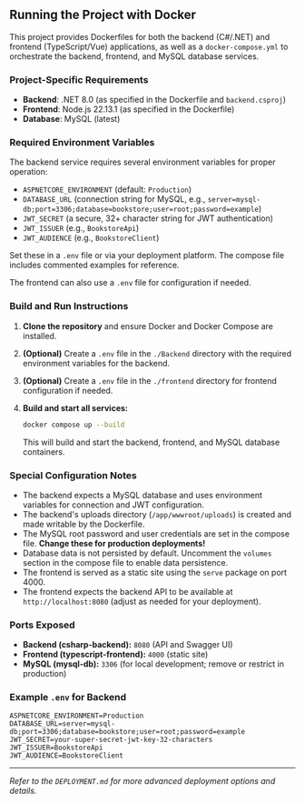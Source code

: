 ## Running the Project with Docker

This project provides Dockerfiles for both the backend (C#/.NET) and frontend (TypeScript/Vue) applications, as well as a `docker-compose.yml` to orchestrate the backend, frontend, and MySQL database services.

### Project-Specific Requirements

- **Backend**: .NET 8.0 (as specified in the Dockerfile and `backend.csproj`)
- **Frontend**: Node.js 22.13.1 (as specified in the Dockerfile)
- **Database**: MySQL (latest)

### Required Environment Variables

The backend service requires several environment variables for proper operation:

- `ASPNETCORE_ENVIRONMENT` (default: `Production`)
- `DATABASE_URL` (connection string for MySQL, e.g., `server=mysql-db;port=3306;database=bookstore;user=root;password=example`)
- `JWT_SECRET` (a secure, 32+ character string for JWT authentication)
- `JWT_ISSUER` (e.g., `BookstoreApi`)
- `JWT_AUDIENCE` (e.g., `BookstoreClient`)

Set these in a `.env` file or via your deployment platform. The compose file includes commented examples for reference.

The frontend can also use a `.env` file for configuration if needed.

### Build and Run Instructions

1. **Clone the repository** and ensure Docker and Docker Compose are installed.
2. **(Optional)** Create a `.env` file in the `./Backend` directory with the required environment variables for the backend.
3. **(Optional)** Create a `.env` file in the `./frontend` directory for frontend configuration if needed.
4. **Build and start all services:**

   ```sh
   docker compose up --build
   ```

   This will build and start the backend, frontend, and MySQL database containers.

### Special Configuration Notes

- The backend expects a MySQL database and uses environment variables for connection and JWT configuration.
- The backend's uploads directory (`/app/wwwroot/uploads`) is created and made writable by the Dockerfile.
- The MySQL root password and user credentials are set in the compose file. **Change these for production deployments!**
- Database data is not persisted by default. Uncomment the `volumes` section in the compose file to enable data persistence.
- The frontend is served as a static site using the `serve` package on port 4000.
- The frontend expects the backend API to be available at `http://localhost:8080` (adjust as needed for your deployment).

### Ports Exposed

- **Backend (csharp-backend):** `8080` (API and Swagger UI)
- **Frontend (typescript-frontend):** `4000` (static site)
- **MySQL (mysql-db):** `3306` (for local development; remove or restrict in production)

### Example `.env` for Backend

```
ASPNETCORE_ENVIRONMENT=Production
DATABASE_URL=server=mysql-db;port=3306;database=bookstore;user=root;password=example
JWT_SECRET=your-super-secret-jwt-key-32-characters
JWT_ISSUER=BookstoreApi
JWT_AUDIENCE=BookstoreClient
```

---

_Refer to the `DEPLOYMENT.md` for more advanced deployment options and details._
